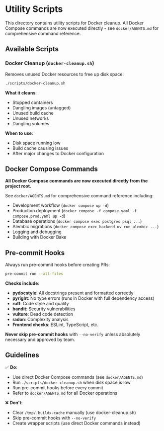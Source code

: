 # Utility Scripts

This directory contains utility scripts for Docker cleanup. All Docker Compose commands are now executed directly - see `docker/AGENTS.md` for comprehensive command reference.

## Available Scripts

### Docker Cleanup (`docker-cleanup.sh`)

Removes unused Docker resources to free up disk space:

```bash
./scripts/docker-cleanup.sh
```

**What it cleans**:

- Stopped containers
- Dangling images (untagged)
- Unused build cache
- Unused networks
- Dangling volumes

**When to use**:

- Disk space running low
- Build cache causing issues
- After major changes to Docker configuration

## Docker Compose Commands

**All Docker Compose commands are now executed directly from the project root.**

See `docker/AGENTS.md` for comprehensive command reference including:

- Development workflow (`docker compose up -d`)
- Production deployment (`docker compose -f compose.yaml -f compose.prod.yaml up -d`)
- Database operations (`docker compose exec postgres psql ...`)
- Alembic migrations (`docker compose exec backend uv run alembic ...`)
- Logging and debugging
- Building with Docker Bake

## Pre-commit Hooks

Always run pre-commit hooks before creating PRs:

```bash
pre-commit run --all-files
```

**Checks include**:

- **pydocstyle**: All docstrings present and formatted correctly
- **pyright**: No type errors (runs in Docker with full dependency access)
- **ruff**: Code style and quality
- **bandit**: Security vulnerabilities
- **vulture**: Dead code detection
- **radon**: Complexity analysis
- **Frontend checks**: ESLint, TypeScript, etc.

**Never skip pre-commit hooks** with `--no-verify` unless absolutely necessary and approved by team.

## Guidelines

✅ **Do**:

- Use direct Docker Compose commands (see `docker/AGENTS.md`)
- Run `./scripts/docker-cleanup.sh` when disk space is low
- Run pre-commit hooks before every commit
- Refer to `docker/AGENTS.md` for all Docker operations

❌ **Don't**:

- Clear `/tmp/.buildx-cache` manually (use docker-cleanup.sh)
- Skip pre-commit hooks with `--no-verify`
- Create wrapper scripts (use direct Docker commands instead)
